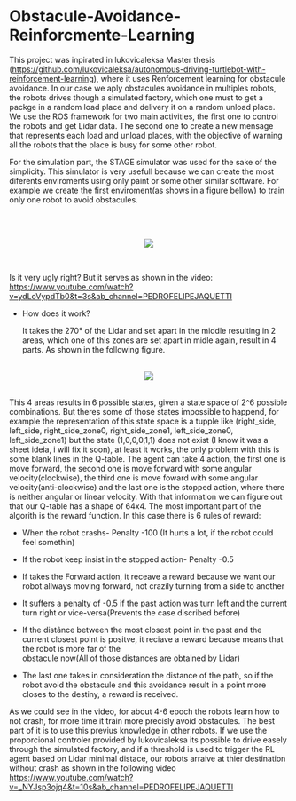 # Obstacule-Avoidance-Reinforcmente-Learning


This project was inpirated in lukovicaleksa Master thesis (https://github.com/lukovicaleksa/autonomous-driving-turtlebot-with-reinforcement-learning), where it uses Renforcement learning for obstacule avoidance. In our case we aply obstacules avoidance in multiples robots, the robots drives though a simulated factory, which one must to get a packge in a random load place and delivery it on a random unload place. We use the ROS framework for two main activities, the first one to control the robots and get Lidar data. The second one to create a new mensage that represents each load and unload places, with the objective of warning all the robots that the place is busy for some other robot.

For the simulation part, the STAGE simulator was used for the sake of the simplicity. This simulator is very usefull because we can create the most diferents enviroments using only paint or some other similar software. For example we create the first enviroment(as shows in a figure bellow) to train only one robot to avoid obstacules.


<br/>
<p align="center">
  <br/>
  <img src="https://github.com/Jaquetti/Obstacule-Avoidance-Reinforcmente-Learning/blob/main/Enviroment/canvas.png" />
  <br/>
</p>

<br/>

Is it very ugly right?  But it serves as shown in the video: https://www.youtube.com/watch?v=ydLoVypdTb0&t=3s&ab_channel=PEDROFELIPEJAQUETTI 


* How does it work? 
  
     It takes the 270° of the Lidar and set apart in the middle resulting in 2 areas, which one of this zones are set apart in midle again, result in 4 parts. As shown in the following figure.
      
<p align="center">
 
<br/>
  <img src="https://github.com/Jaquetti/images_of_all_repositores/blob/main/zones_mb.PNG" />
  <br/>
</p>

<br/>      
    This 4 areas results in 6 possible states, given a state space of 2^6 possible combinations. But theres some of those states impossible to happend, for example the representation of this state space is a tupple like (right_side, left_side, right_side_zone0,  right_side_zone1, left_side_zone0,  left_side_zone1) but the state (1,0,0,0,1,1) does not exist (I know it was a sheet ideia, i will fix it soon), at least it works, the only problem with this is some blank lines in the Q-table. The agent can take 4 action, the first one is move forward, the second one is move forward with some angular velocity(clockwise), the third one is move foward with some angular velocity(anti-clockwise) and the last one is the stopped action, where there is neither angular or linear velocity. With that information we can figure out that our Q-table has a shape of 64x4. The most important part of the algorith is the reward function. In this case there is 6 rules of reward:
    
-  When the robot crashs- Penalty -100 (It hurts a lot, if the robot could feel somethin)

-  If the robot keep insist in the stopped action- Penalty -0.5

* If takes the Forward action, it receave a reward because we want our robot allways moving forward, not crazily turning from a side to another 

* It suffers a penalty of -0.5 if the past action was turn left and the current turn right or vice-versa(Prevents the case discribed before)

* If the distânce between the most closest point in the past and the current closest point is positve, it reciave a reward because means that the robot is more far of the    
obstacule now(All of those distances are obtained by Lidar) 

* The last one takes in consideration the distance of the path, so if the robot avoid the obstacule and this avoidance result in a point more closes to the destiny, a       reward is received. 
    

As we could see in the video, for about 4-6 epoch the robots learn how to not crash, for more time it train more precisly avoid obstacules. The best part of it is to use this previus knowledge in other robots. If we use the proporcional controler provided by lukovicaleksa its possible to drive easely through the simulated factory, and if a threshold is used to trigger the RL agent based on Lidar minimal distace, our robots arraive at thier destination without crash as shown in the following video 
https://www.youtube.com/watch?v=_NYJsp3ojq4&t=10s&ab_channel=PEDROFELIPEJAQUETTI


